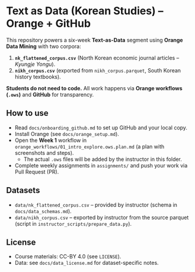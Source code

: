 # Text as Data (Korean Studies) – Orange + GitHub

This repository powers a six-week **Text-as-Data** segment using **Orange Data Mining** with two corpora:
1) **`nk_flattened_corpus.csv`** (North Korean economic journal articles – *Kyungje Yongu*).
2) **`nikh_corpus.csv`** (exported from `nikh_corpus.parquet`, South Korean history textbooks).

**Students do not need to code.** All work happens via **Orange workflows (`.ows`)** and **GitHub** for transparency.

## How to use
- Read `docs/onboarding_github.md` to set up GitHub and your local copy.
- Install Orange (see `docs/orange_setup.md`).
- Open the **Week 1** workflow in `orange_workflows/01_intro_explore.ows.plan.md` (a plan with screenshots and steps).
  - The actual `.ows` files will be added by the instructor in this folder.
- Complete weekly assignments in `assignments/` and push your work via Pull Request (PR).

## Datasets
- `data/nk_flattened_corpus.csv` – provided by instructor (schema in `docs/data_schemas.md`).
- `data/nikh_corpus.csv` – exported by instructor from the source parquet (script in `instructor_scripts/prepare_data.py`).

## License
- Course materials: CC-BY 4.0 (see `LICENSE`).
- Data: see `docs/data_license.md` for dataset-specific notes.
